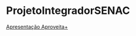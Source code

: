 # ProjetoIntegradorSENAC

[Apresentação Aproveita+](https://www.canva.com/design/DAF0_KrPFbA/FeSUhUrOK2RcX2T0HR1RsQ/edit?utm_content=DAF0_KrPFbA&utm_campaign=designshare&utm_medium=link2&utm_source=sharebutton)
